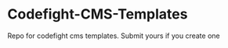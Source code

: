 Codefight-CMS-Templates
=======================

Repo for codefight cms templates. Submit yours if you create one